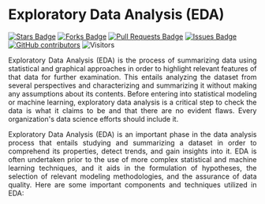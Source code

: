# Exploratory Data Analysis (EDA)

<a href="https://github.com/arifadli/Exploratory-Data-Analysis/stargazers"><img src="https://img.shields.io/github/stars/arifadli/Exploratory-Data-Analysis" alt="Stars Badge"/></a>
<a href="https://github.com/arifadli/Exploratory-Data-Analysis/network/members"><img src="https://img.shields.io/github/forks/arifadli/Exploratory-Data-Analysis" alt="Forks Badge"/></a>
<a href="https://github.com/arifadli/Exploratory-Data-Analysis/pulls"><img src="https://img.shields.io/github/issues-pr/arifadli/Exploratory-Data-Analysis" alt="Pull Requests Badge"/></a>
<a href="https://github.com/arifadli/Exploratory-Data-Analysis/issues"><img src="https://img.shields.io/github/issues/arifadli/Exploratory-Data-Analysis" alt="Issues Badge"/></a>
<a href="https://github.com/arifadli/Exploratory-Data-Analysis/contributors"><img alt="GitHub contributors" src="https://img.shields.io/github/contributors/arifadli/Exploratory-Data-Analysis?color=2b9348"></a>
![Visitors](https://api.visitorbadge.io/api/visitors?path=https%3A%2F%2Fgithub.com%2Farifadli%2FExploratory-Data-Analysis&labelColor=%23d9e3f0&countColor=%23697689&style=flat)


<p align="justify">Exploratory Data Analysis (EDA) is the process of summarizing data using statistical and graphical approaches in order to highlight relevant features of that data for further examination. This entails analyzing the dataset from several perspectives and characterizing and summarizing it without making any assumptions about its contents.
Before entering into statistical modeling or machine learning, exploratory data analysis is a critical step to check the data is what it claims to be and that there are no evident flaws. Every organization's data science efforts should include it.</p>

<p align="justify">Exploratory Data Analysis (EDA) is an important phase in the data analysis process that entails studying and summarizing a dataset in order to comprehend its properties, detect trends, and gain insights into it. EDA is often undertaken prior to the use of more complex statistical and machine learning techniques, and it aids in the formulation of hypotheses, the selection of relevant modeling methodologies, and the assurance of data quality. Here are some important components and techniques utilized in EDA: </p>


